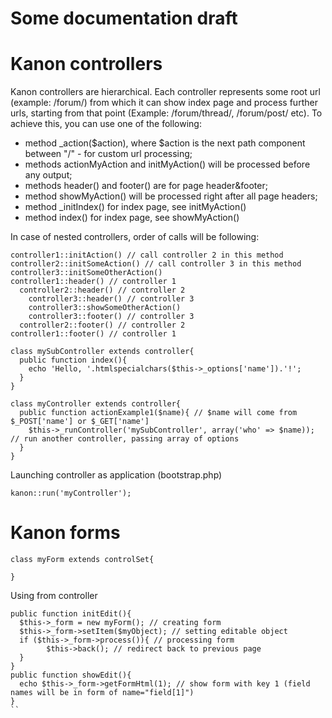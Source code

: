 Some documentation draft
===================

Kanon controllers
=================
Kanon controllers are hierarchical. Each controller represents some root url (example: /forum/) 
from which it can show index page and process further urls, 
starting from that point (Example: /forum/thread/, /forum/post/ etc). To achieve this, you can use one of the following:

* method _action($action), where $action is the next path component between "/" - for custom url processing; 
* methods actionMyAction and initMyAction() will be processed before any output;
* methods header() and footer() are for page header&footer;
* method showMyAction() will be processed right after all page headers;
* method _initIndex() for index page, see initMyAction()
* method index() for index page, see showMyAction()

In case of nested controllers, order of calls will be following:

```
controller1::initAction() // call controller 2 in this method
controller2::initSomeAction() // call controller 3 in this method
controller3::initSomeOtherAction()
controller1::header() // controller 1
  controller2::header() // controller 2
    controller3::header() // controller 3
    controller3::showSomeOtherAction()
    controller3::footer() // controller 3
  controller2::footer() // controller 2
controller1::footer() // controller 1
```

```
class mySubController extends controller{
  public function index(){
    echo 'Hello, '.htmlspecialchars($this->_options['name']).'!';
  }
}
```
```
class myController extends controller{
  public function actionExample1($name){ // $name will come from $_POST['name'] or $_GET['name']
    $this->_runController('mySubController', array('who' => $name)); // run another controller, passing array of options
  }
}
```
Launching controller as application (bootstrap.php)
```
kanon::run('myController');
```



Kanon forms
===========
```
class myForm extends controlSet{
   
}
```


Using from controller
```
public function initEdit(){
  $this->_form = new myForm(); // creating form
  $this->_form->setItem($myObject); // setting editable object
  if ($this->_form->process()){ // processing form
  		$this->back(); // redirect back to previous page
  }
}
public function showEdit(){
  echo $this->_form->getFormHtml(1); // show form with key 1 (field names will be in form of name="field[1]")
}
``

